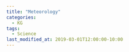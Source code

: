 ```yaml
---
title: "Meteorology"
categories:
  - KG
tags:
  - Science
last_modified_at: 2019-03-01T12:00:00-10:00
---
```

